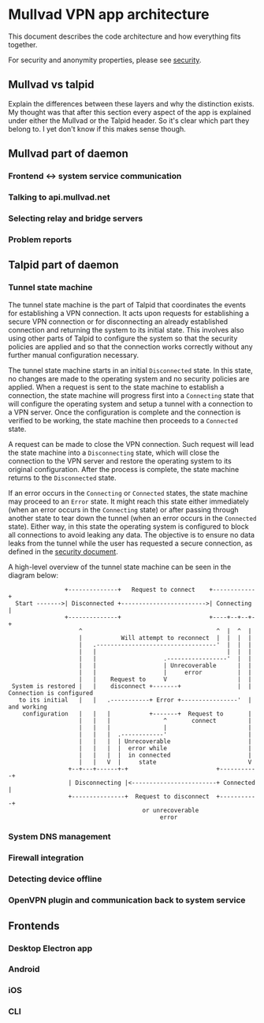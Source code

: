 # Mullvad VPN app architecture

This document describes the code architecture and how everything fits together.

For security and anonymity properties, please see [security](security.md).

## Mullvad vs talpid

Explain the differences between these layers and why the distinction exists.
My thought was that after this section every aspect of the app is explained
under either the Mullvad or the Talpid header. So it's clear which part they
belong to. I yet don't know if this makes sense though.


## Mullvad part of daemon

### Frontend <-> system service communication

### Talking to api.mullvad.net

### Selecting relay and bridge servers

### Problem reports


## Talpid part of daemon

### Tunnel state machine

The tunnel state machine is the part of Talpid that coordinates the events for establishing a VPN
connection. It acts upon requests for establishing a secure VPN connection or for disconnecting an
already established connection and returning the system to its initial state. This involves also
using other parts of Talpid to configure the system so that the security policies are applied and
so that the connection works correctly without any further manual configuration necessary.

The tunnel state machine starts in an initial `Disconnected` state. In this state, no changes are
made to the operating system and no security policies are applied. When a request is sent to the
state machine to establish a connection, the state machine will progress first into a `Connecting`
state that will configure the operating system and setup a tunnel with a connection to a VPN server.
Once the configuration is complete and the connection is verified to be working, the state machine
then proceeds to a `Connected` state.

A request can be made to close the VPN connection. Such request will lead the state machine into
a `Disconnecting` state, which will close the connection to the VPN server and restore the operating
system to its original configuration. After the process is complete, the state machine returns to
the `Disconnected` state.

If an error occurs in the `Connecting` or `Connected` states, the state machine may proceed to an
`Error` state. It might reach this state either immediately (when an error occurs in the
`Connecting` state) or after passing through another state to tear down the tunnel (when an error
occurs in the `Connected` state). Either way, in this state the operating system is configured to
block all connections to avoid leaking any data. The objective is to ensure no data leaks from the
tunnel while the user has requested a secure connection, as defined in the [security document].

A high-level overview of the tunnel state machine can be seen in the diagram below:


                    +--------------+   Request to connect    +------------+
      Start ------->| Disconnected +------------------------>| Connecting |
                    +--------------+                         +----+--+--+-+
                        ^                                      ^  |  ^  |
                        |           Will attempt to reconnect  |  |  |  |
                        |   .----------------------------------'  |  |  |
                        |   |                                     |  |  |
                        |   |                   .-----------------'  |  |
                        |   |                   | Unrecoverable      |  |
                        |   |                   |     error          |  |
                        |   |    Request to     V                    |  |
     System is restored |   |    disconnect +-------+                |  | Connection is configured
       to its initial   |   |   .-----------+ Error +----------------'  |       and working
        configuration   |   |   |           +-------+  Request to       |
                        |   |   |               ^       connect         |
                        |   |   |               |                       |
                        |   |   |  .------------'                       |
                        |   |   |  | Unrecoverable                      |
                        |   |   |  |  error while                       |
                        |   |   |  |  in connected                      |
                        |   |   V  |     state                          V
                     +--+---+------+-+                         +-----------+
                     | Disconnecting |<------------------------+ Connected |
                     +---------------+  Request to disconnect  +-----------+
                                          or unrecoverable
                                               error

[security document]: security.md

### System DNS management

### Firewall integration

### Detecting device offline

### OpenVPN plugin and communication back to system service


## Frontends

### Desktop Electron app

### Android

### iOS

### CLI
